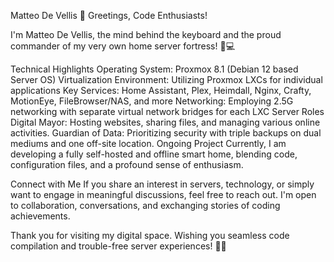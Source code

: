 Matteo De Vellis
👋 Greetings, Code Enthusiasts!

I'm Matteo De Vellis, the mind behind the keyboard and the proud commander of my very own home server fortress! 🏡💻

Technical Highlights
Operating System: Proxmox 8.1 (Debian 12 based Server OS)
Virtualization Environment: Utilizing Proxmox LXCs for individual applications
Key Services: Home Assistant, Plex, Heimdall, Nginx, Crafty, MotionEye, FileBrowser/NAS, and more
Networking: Employing 2.5G networking with separate virtual network bridges for each LXC
Server Roles
Digital Mayor: Hosting websites, sharing files, and managing various online activities.
Guardian of Data: Prioritizing security with triple backups on dual mediums and one off-site location.
Ongoing Project
Currently, I am developing a fully self-hosted and offline smart home, blending code, configuration files, and a profound sense of enthusiasm.

Connect with Me
If you share an interest in servers, technology, or simply want to engage in meaningful discussions, feel free to reach out. I'm open to collaboration, conversations, and exchanging stories of coding achievements.

Thank you for visiting my digital space. Wishing you seamless code compilation and trouble-free server experiences! 🚀✨






